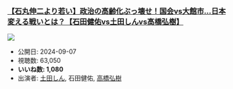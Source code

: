 ### [【石丸伸二より若い】政治の高齢化ぶっ壊せ！国会vs大館市…日本変える戦いとは？【石田健佑vs土田しんvs高橋弘樹】](https://www.youtube.com/watch?v=lF6ZfjHm55k)
[![](https://img.youtube.com/vi/lF6ZfjHm55k/sddefault.jpg)](https://www.youtube.com/watch?v=lF6ZfjHm55k)
-   公開日: 2024-09-07
-   視聴数: 63,050
-   **いいね数: 1,080**
-   出演者: [土田しん](/rehacq_fan/people/土田しん "wikilink"), 石田健佑, [高橋弘樹](/rehacq_fan/people/高橋弘樹 "wikilink")
